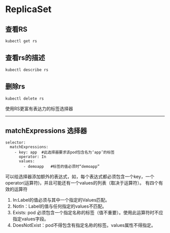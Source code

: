 # ReplicaSet

## 查看RS

    kubectl get rs

## 查看rs的描述

    kubectl describe rs

## 删除rs

    kubectl delete rs
使用RS更富有表达力的标签选择器
-- -

## matchExpressions 选择器

    selector:
      matchExpressions:
        - key: app  #此选择器要求该pod包含名为‘app’的标签
          operator: In
          values:
            - demoapp   #标签的值必须时“demoapp”
可以给选择器添加额外的表达式，如，每个表达式都必须包含一个key，一个operator(运算符)，并且可能还有一个values的列表（取决于运算符）。
有四个有效的运算符

1. In:Label的值必须与其中一个指定的Values匹配。
2. NotIn：Label的值与任何指定的values不匹配。
3. Exists: pod 必须包含一个指定名称的标签（值不重要）。使用此运算符时不应指定values字段。
4. DoesNotExist：pod不得包含有指定名称的标签。values属性不得指定。
